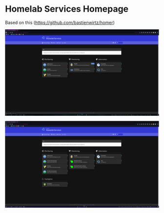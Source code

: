 # Homelab Services Homepage


Based on this (https://github.com/bastienwirtz/homer)

![](https://raw.githubusercontent.com/Crstian19/HomeServer/master/Homeserver%20page/screenshot.png)

![](https://raw.githubusercontent.com/Crstian19/HomeServer/master/Homeserver%20page/screenshot_2.png)